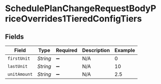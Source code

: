# SchedulePlanChangeRequestBodyPriceOverrides1TieredConfigTiers


## Fields

| Field              | Type               | Required           | Description        | Example            |
| ------------------ | ------------------ | ------------------ | ------------------ | ------------------ |
| `firstUnit`        | *String*           | :heavy_minus_sign: | N/A                | 0                  |
| `lastUnit`         | *String*           | :heavy_minus_sign: | N/A                | 10                 |
| `unitAmount`       | *String*           | :heavy_minus_sign: | N/A                | 2.5                |